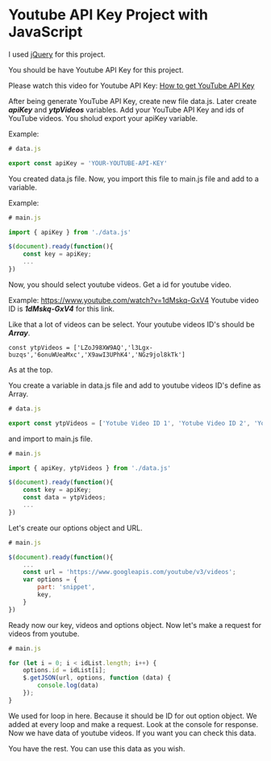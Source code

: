 # Youtube API Key Project with JavaScript

I used [jQuery](https://jquery.com/) for this project.

You should be have Youtube API Key for this project.

Please watch this video for Youtube API Key: [How to get YouTube API Key](https://www.youtube.com/watch?v=N18czV5tj5o&ab_channel=WebbyFan.com)

After being generate YouTube API Key, create new file data.js. Later create ***apiKey*** and ***ytpVideos*** variables. Add your YouTube API Key and ids of YouTube videos. You sholud export your apiKey variable.

Example:

```javascript
# data.js

export const apiKey = 'YOUR-YOUTUBE-API-KEY'

```

You created data.js file. Now, you import this file to main.js file and add to a variable.

Example:

```javascript
# main.js

import { apiKey } from './data.js'

$(document).ready(function(){
    const key = apiKey;
    ...
})

```

Now, you should select youtube videos. Get a id for youtube video.

Example: https://www.youtube.com/watch?v=1dMskq-GxV4 Youtube video ID is ***1dMskq-GxV4*** for this link.

Like that a lot of videos can be select. Your youtube videos ID's should be ***Array***.

```
const ytpVideos = ['LZoJ98XW9AQ','l3Lgx-buzqs','6onuWUeaMxc','X9awI3UPhK4','NGz9jol8kTk']
```

As at the top.

You create a variable in data.js file and add to youtube videos ID's define as Array.

```javascript
# data.js

export const ytpVideos = ['Yotube Video ID 1', 'Yotube Video ID 2', 'Yotube Video ID 3']

```

and import to main.js file.

```javascript
# main.js

import { apiKey, ytpVideos } from './data.js'

$(document).ready(function(){
    const key = apiKey;
    const data = ytpVideos;
    ...
})

```

Let's create our options object and URL.

```javascript
# main.js

$(document).ready(function(){
    ...
    const url = 'https://www.googleapis.com/youtube/v3/videos';
    var options = {
        part: 'snippet',
        key,
    }
})

```

Ready now our key, videos and options object. Now let's make a request for videos from youtube.

```javascript
# main.js

for (let i = 0; i < idList.length; i++) {
    options.id = idList[i];
    $.getJSON(url, options, function (data) {
        console.log(data)
    });
}

```

We used for loop in here. Because it should be ID for out option object. We added at every loop and make a request. Look at the console for response. Now we have data of youtube videos. If you want you can check this data.

You have the rest. You can use this data as you wish.